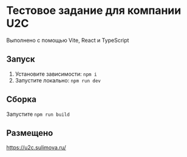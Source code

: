 # Тестовое задание для компании U2C

Выполнено с помощью Vite, React и TypeScript

## Запуск

1. Установите зависимости: `npm i`
2. Запустите локально: `npm run dev`

## Сборка

Запустите `npm run build`

## Размещено

https://u2c.sulimova.ru/